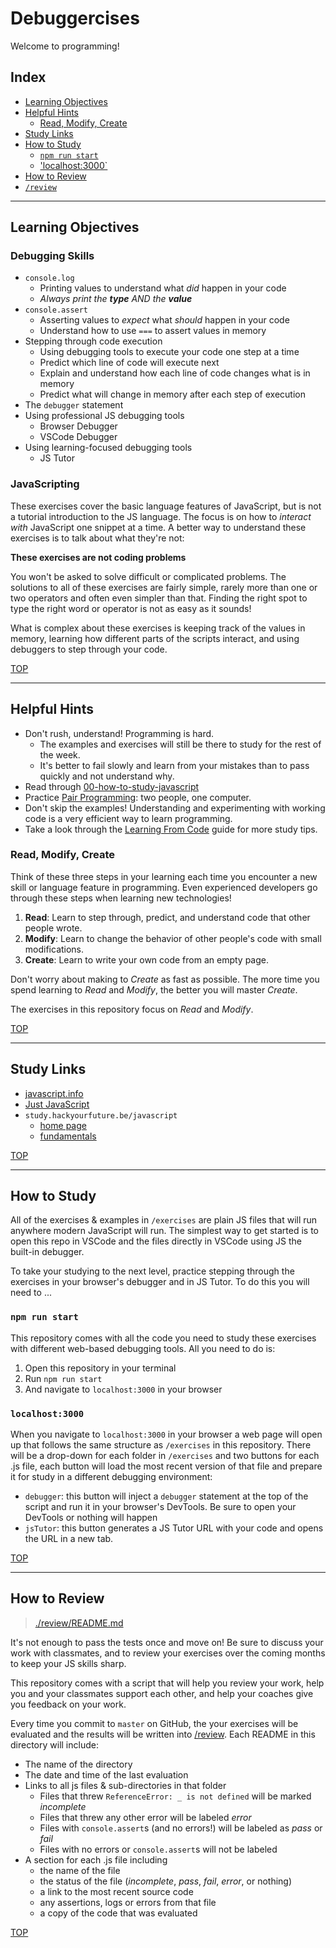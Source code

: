 # Debuggercises

Welcome to programming!

## Index

- [Learning Objectives](#learning-objectives)
- [Helpful Hints](#helpful-hints)
  - [Read, Modify, Create](#read-modify-create)
- [Study Links](#study-links)
- [How to Study](#how-to-study)
  - [`npm run start`](#npm-run-start)
  - ['localhost:3000`](#localhost3000)
- [How to Review](#how-to-review)
- [`/review`](./review/README.md)

---

## Learning Objectives

### Debugging Skills

- `console.log`
  - Printing values to understand what _did_ happen in your code
  - _Always print the **type** AND the **value**_
- `console.assert`
  - Asserting values to _expect_ what _should_ happen in your code
  - Understand how to use `===` to assert values in memory
- Stepping through code execution
  - Using debugging tools to execute your code one step at a time
  - Predict which line of code will execute next
  - Explain and understand how each line of code changes what is in memory
  - Predict what will change in memory after each step of execution
- The `debugger` statement
- Using professional JS debugging tools
  - Browser Debugger
  - VSCode Debugger
- Using learning-focused debugging tools
  - JS Tutor

### JavaScripting

These exercises cover the basic language features of JavaScript, but is not a tutorial introduction to the JS language. The focus is on how to _interact with_ JavaScript one snippet at a time.  A better way to understand these exercises is to talk about what they're not:

__These exercises are not coding problems__

You won't be asked to solve difficult or complicated problems.  The solutions to all of these exercises are fairly simple, rarely more than one or two operators and often even simpler than that.  Finding the right spot to type the right word or operator is not as easy as it sounds!

What is complex about these exercises is keeping track of the values in memory, learning how different parts of the scripts interact, and using debuggers to step through your code.


[TOP](#debuggercises)

---

## Helpful Hints

- Don't rush, understand!  Programming is hard.
  - The examples and exercises will still be there to study for the rest of the week.
  - It's better to fail slowly and learn from your mistakes than to pass quickly and not understand why.
- Read through [00-how-to-study-javascript](./review/00-how-to-study-javascript/README.md)
- Practice [Pair Programming](https://study.hackyourfuture.be/collaborating/pair-programming): two people, one computer.
- Don't skip the examples!  Understanding and experimenting with working code is a very efficient way to learn programming.
- Take a look through the [Learning From Code](https://study.hackyourfuture.be/learning/learning-from-code) guide for more study tips.

### Read, Modify, Create

Think of these three steps in your learning each time you encounter a new skill or language feature in programming.  Even experienced developers go through these steps when learning new technologies!

1. __Read__: Learn to step through, predict, and understand code that other people wrote.
1. __Modify__: Learn to change the behavior of other people's code with small modifications.
1. __Create__: Learn to write your own code from an empty page.

Don't worry about making to _Create_ as fast as possible.  The more time you spend learning to _Read_ and _Modify_, the better you will master _Create_.

The exercises in this repository focus on _Read_ and _Modify_.

[TOP](#debuggercises)

---

## Study Links

- [javascript.info](https://javascript.info/)
- [Just JavaScript](https://github.com/hackyourfuturebelgium/just-javascript)
- `study.hackyourfuture.be/javascript`
  - [home page](https://study.hackyourfuture.be/javascript)
  - [fundamentals](https://study.hackyourfuture.be/javascript/fundamentas)

[TOP](#debuggercises)

---

## How to Study

All of the exercises & examples in `/exercises` are plain JS files that will run anywhere modern JavaScript will run.  The simplest way to get started is to open this repo in VSCode and the files directly in VSCode using JS the built-in debugger.

To take your studying to the next level, practice stepping through the exercises in your browser's debugger and in JS Tutor.  To do this you will need to ...

### `npm run start`

This repository comes with all the code you need to study these exercises with different web-based debugging tools.  All you need to do is:

1. Open this repository in your terminal
1. Run `npm run start`
1. And navigate to `localhost:3000` in your browser

### `localhost:3000`

When you navigate to `localhost:3000` in your browser a web page will open up that follows the same structure as `/exercises` in this repository.  There will be a drop-down for each folder in `/exercises` and two buttons for each .js file, each button will load the most recent version of that file and prepare it for study in a different debugging environment:

- `debugger`: this button will inject a `debugger` statement at the top of the script and run it in your browser's DevTools. Be sure to open your DevTools or nothing will happen
- `jsTutor`: this button generates a JS Tutor URL with your code and opens the URL in a new tab.

[TOP](#debuggercises)

---

## How to Review

> [./review/README.md](./review/README.md)

It's not enough to pass the tests once and move on!  Be sure to discuss your work with classmates, and to review your exercises over the coming months to keep your JS skills sharp.

This repository comes with a script that will help you review your work, help you and your classmates support each other, and help your coaches give you feedback on your work.


Every time you commit to `master` on GitHub, the your exercises will be evaluated and the results will be written into [/review](./review). Each README in this directory will include:

- The name of the directory
- The date and time of the last evaluation
- Links to all js files & sub-directories in that folder
  - Files that threw `ReferenceError: _ is not defined` will be marked _incomplete_
  - Files that threw any other error will be labeled _error_
  - Files with `console.assert`s (and no errors!) will be labeled as _pass_ or _fail_
  - Files with no errors or `console.assert`s will not be labeled
- A section for each .js file including
  - the name of the file
  - the status of the file (_incomplete_, _pass_, _fail_, _error_, or nothing)
  - a link to the most recent source code
  - any assertions, logs or errors from that file
  - a copy of the code that was evaluated


[TOP](#debuggercises)
